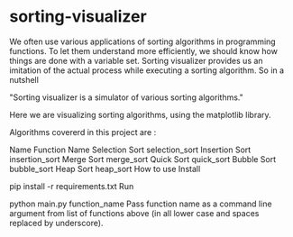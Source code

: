 # sorting-visualizer
We often use various applications of sorting algorithms in programming functions. To let them understand more efficiently, we should know how things are done with a variable set. Sorting visualizer provides us an imitation of the actual process while executing a sorting algorithm. So in a nutshell

"Sorting visualizer is a simulator of various sorting algorithms."

Here we are visualizing sorting algorithms, using the matplotlib library.

Algorithms covererd in this project are :

Name	Function Name
Selection Sort	selection_sort
Insertion Sort	insertion_sort
Merge Sort	merge_sort
Quick Sort	quick_sort
Bubble Sort	bubble_sort
Heap Sort	heap_sort
How to use
Install

pip install -r requirements.txt
Run

python main.py function_name
Pass function name as a command line argument from list of functions above (in all lower case and spaces replaced by underscore).
